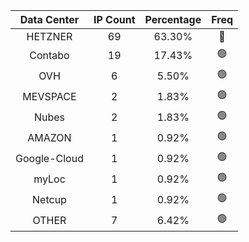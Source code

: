 | Data Center | IP Count | Percentage | Freq |
|:------------:|:--------:|:-----------:|:-----:|
| HETZNER | 69 | 63.30% | 🔴 |
| Contabo | 19 | 17.43% | 🟢 |
| OVH | 6 | 5.50% | 🟢 |
| MEVSPACE | 2 | 1.83% | 🟢 |
| Nubes | 2 | 1.83% | 🟢 |
| AMAZON | 1 | 0.92% | 🟢 |
| Google-Cloud | 1 | 0.92% | 🟢 |
| myLoc | 1 | 0.92% | 🟢 |
| Netcup | 1 | 0.92% | 🟢 |
| OTHER | 7 | 6.42% | 🟢 |